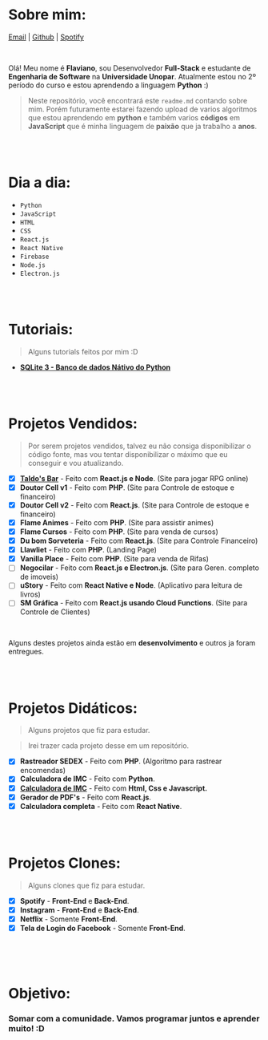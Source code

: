 

  # Sobre mim: 
  
  [Email](mailto:flavianodev@gmail.com) | [Github](https://github.com/flaviano-rodrigues) | [Spotify](https://open.spotify.com/artist/6OO4dJHGlJ45k3vLAwwwfx?si=IIs0lNL8QFWGln7fGAP-Qg)
  

<br>


Olá! Meu nome é **Flaviano**, sou Desenvolvedor **Full-Stack** e estudante de **Engenharia de Software** na **Universidade Unopar**. Atualmente estou no 2º período do curso e estou aprendendo a linguagem **Python** :)
<br>
>Neste repositório, você encontrará este `readme.md` contando sobre mim. Porém futuramente estarei fazendo upload de varios algoritmos que estou aprendendo em **python** e também varios **códigos** em **JavaScript** que é minha linguagem de **paixão** que ja trabalho a **anos**.

<br>
<br>

# Dia a dia:

- `Python`
- `JavaScript`
- `HTML`
- `CSS`
- `React.js`
- `React Native`
- `Firebase`
- `Node.js`
- `Electron.js`



<br>
<br>


# Tutoriais:

> Alguns tutorials feitos por mim :D

- **[SQLite 3 - Banco de dados Nátivo do Python](https://github.com/Flaviano-Rodrigues/Tutorial-SQLite)**

<br>
<br>

# Projetos Vendidos:

> Por serem projetos vendidos, talvez eu não consiga disponibilizar o código fonte, mas vou tentar disponibilizar o máximo que eu conseguir e vou atualizando.

- [x] **[Taldo's Bar](https://taldo-bars.web.app/)** - Feito com **React.js e Node**. (Site para jogar RPG online)
- [x] **Doutor Cell v1** - Feito com **PHP**. (Site para Controle de estoque e financeiro)
- [x] **Doutor Cell v2** - Feito com **React.js**. (Site para Controle de estoque e financeiro)
- [x] **Flame Animes** - Feito com **PHP**. (Site para assistir animes)
- [x] **Flame Cursos** - Feito com **PHP**. (Site para venda de cursos)
- [x] **Du bom Sorveteria** - Feito com **React.js**. (Site para Controle Financeiro)
- [x] **Llawliet** - Feito com **PHP**. (Landing Page)
- [x] **Vanilla Place** - Feito com **PHP**. (Site para venda de Rifas)
- [ ] **Negocilar** - Feito com **React.js e Electron.js**. (Site para Geren. completo de imoveis)
- [ ] **uStory** - Feito com **React Native e Node**. (Aplicativo para leitura de livros)
- [ ] **SM Gráfica** - Feito com **React.js usando Cloud Functions**. (Site para Controle de Clientes)

<br>

Alguns destes projetos ainda estão em **desenvolvimento** e outros ja foram entregues.

<br>
<br>

# Projetos Didáticos:

> Alguns projetos que fiz para estudar.

> Irei trazer cada projeto desse em um repositório.

- [x] **Rastreador SEDEX** - Feito com **PHP**. (Algoritmo para rastrear encomendas)
- [x] **Calculadora de IMC** - Feito com **Python**.
- [x] [**Calculadora de IMC**](https://github.com/Flaviano-Rodrigues/Trabalho-Git-e-GitHub) - Feito com **Html, Css e Javascript.**
- [x] **Gerador de PDF's** - Feito com **React.js**.
- [x] **Calculadora completa** - Feito com **React Native**.

<br>
<br>

# Projetos Clones:

> Alguns clones que fiz para estudar.

- [x] **Spotify** - **Front-End** e **Back-End**.
- [x] **Instagram** - **Front-End** e **Back-End**.
- [x] **Netflix** - Somente **Front-End**.
- [x] **Tela de Login do Facebook** - Somente **Front-End**.

<br>
<br>
<br>

# Objetivo:

### Somar com a comunidade. Vamos **programar** juntos e **aprender** muito! :D

